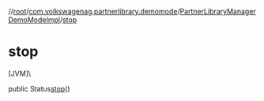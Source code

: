 //[root](../../../index.md)/[com.volkswagenag.partnerlibrary.demomode](../index.md)/[PartnerLibraryManagerDemoModeImpl](index.md)/[stop](stop.md)

# stop

[JVM]\

public Status[stop](stop.md)()
